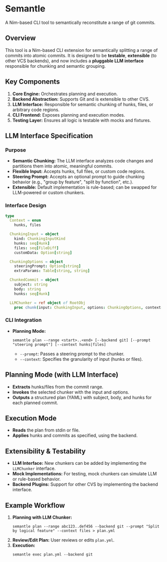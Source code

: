 # Semantle

A Nim-based CLI tool to semantically reconstitute a range of git commits.

## Overview

This tool is a Nim-based CLI extension for semantically splitting a range of commits into atomic commits. It is designed to be **testable**, **extensible** (to other VCS backends), and now includes a **pluggable LLM interface** responsible for chunking and semantic grouping.

## Key Components

1.  **Core Engine:** Orchestrates planning and execution.
2.  **Backend Abstraction:** Supports Git and is extensible to other CVS.
3.  **LLM Interface:** Responsible for semantic chunking of hunks, files, or arbitrary code regions.
4.  **CLI Frontend:** Exposes planning and execution modes.
5.  **Testing Layer:** Ensures all logic is testable with mocks and fixtures.

## LLM Interface Specification

### Purpose

-   **Semantic Chunking:** The LLM interface analyzes code changes and partitions them into atomic, meaningful commits.
-   **Flexible Input:** Accepts hunks, full files, or custom code regions.
-   **Steering Prompt:** Accepts an optional prompt to guide chunking behavior (e.g., "group by feature", "split by function", etc.).
-   **Extensible:** Default implementation is rule-based; can be swapped for LLM-powered or custom chunkers.

### Interface Design

```nim
type
  Context = enum
    hunks, files

  ChunkingInput = object
    kind: ChunkingInputKind
    hunks: seq[Hunk]
    files: seq[FileDiff]
    customData: Option[string]

  ChunkingOptions = object
    steeringPrompt: Option[string]
    extraParams: Table[string, string]

  ChunkedCommit = object
    subject: string
    body: string
    hunks: seq[Hunk]

  LLMChunker = ref object of RootObj
    proc chunk(input: ChunkingInput, options: ChunkingOptions, context: Context): seq[ChunkedCommit]
```

### CLI Integration

-   **Planning Mode:**
    ```
    semantle plan --range <start>..<end> [--backend git] [--prompt "steering prompt"] [--context hunks|files]
    ```
    -   `--prompt`: Passes a steering prompt to the chunker.
    -   `--context`: Specifies the granularity of input (hunks or files).

## Planning Mode (with LLM Interface)

-   **Extracts** hunks/files from the commit range.
-   **Invokes** the selected chunker with the input and options.
-   **Outputs** a structured plan (YAML) with subject, body, and hunks for each planned commit.

## Execution Mode

-   **Reads** the plan from stdin or file.
-   **Applies** hunks and commits as specified, using the backend.

## Extensibility & Testability

-   **LLM Interface:** New chunkers can be added by implementing the `LLMChunker` interface.
-   **Mock Implementations:** For testing, mock chunkers can simulate LLM or rule-based behavior.
-   **Backend Plugins:** Support for other CVS by implementing the backend interface.

## Example Workflow

1.  **Planning with LLM Chunker:**
    ```
    semantle plan --range abc123..def456 --backend git --prompt "Split by logical feature" --context files > plan.yml
    ```
2.  **Review/Edit Plan:** User reviews or edits `plan.yml`.
3.  **Execution:**
    ```
    semantle exec plan.yml --backend git
    ```
